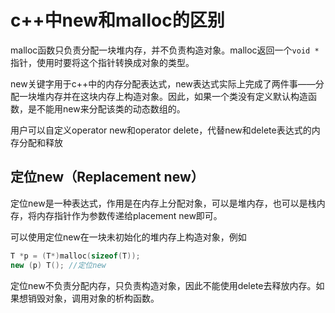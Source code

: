 # c++中new和malloc的区别


malloc函数只负责分配一块堆内存，并不负责构造对象。malloc返回一个`void *`指针，使用时要将这个指针转换成对象的类型。

new关键字用于c++中的内存分配表达式，new表达式实际上完成了两件事——分配一块堆内存并在这块内存上构造对象。因此，如果一个类没有定义默认构造函数，是不能用new来分配该类的动态数组的。

用户可以自定义operator new和operator delete，代替new和delete表达式的内存分配和释放

## 定位new（Replacement new）

定位new是一种表达式，作用是在内存上分配对象，可以是堆内存，也可以是栈内存，将内存指针作为参数传递给placement new即可。

可以使用定位new在一块未初始化的堆内存上构造对象，例如

```C++
T *p = (T*)malloc(sizeof(T));
new (p) T(); //定位new
```

定位new不负责分配内存，只负责构造对象，因此不能使用delete去释放内存。如果想销毁对象，调用对象的析构函数。

